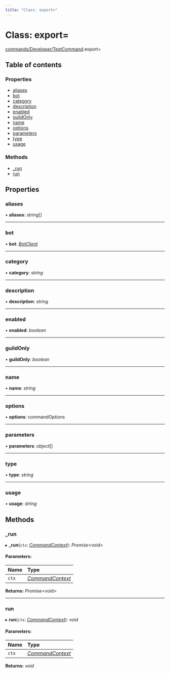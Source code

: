 ```yaml
---
title: "Class: export="
---
```


# Class: export=

[commands/Developer/TestCommand](../modules/commands_developer_testcommand.md).export=

## Table of contents

### Properties

- [aliases](commands_developer_testcommand.export_.md#aliases)
- [bot](commands_developer_testcommand.export_.md#bot)
- [category](commands_developer_testcommand.export_.md#category)
- [description](commands_developer_testcommand.export_.md#description)
- [enabled](commands_developer_testcommand.export_.md#enabled)
- [guildOnly](commands_developer_testcommand.export_.md#guildonly)
- [name](commands_developer_testcommand.export_.md#name)
- [options](commands_developer_testcommand.export_.md#options)
- [parameters](commands_developer_testcommand.export_.md#parameters)
- [type](commands_developer_testcommand.export_.md#type)
- [usage](commands_developer_testcommand.export_.md#usage)

### Methods

- [\_run](commands_developer_testcommand.export_.md#_run)
- [run](commands_developer_testcommand.export_.md#run)

## Properties

### aliases

• **aliases**: *string*[]

___

### bot

• **bot**: [*BotClient*](client_botclient.botclient.md)

___

### category

• **category**: *string*

___

### description

• **description**: *string*

___

### enabled

• **enabled**: *boolean*

___

### guildOnly

• **guildOnly**: *boolean*

___

### name

• **name**: *string*

___

### options

• **options**: commandOptions

___

### parameters

• **parameters**: *object*[]

___

### type

• **type**: *string*

___

### usage

• **usage**: *string*

## Methods

### \_run

▸ **_run**(`ctx`: [*CommandContext*](command_commandcontext.commandcontext.md)): *Promise*<void\>

#### Parameters:

Name | Type |
:------ | :------ |
`ctx` | [*CommandContext*](command_commandcontext.commandcontext.md) |

**Returns:** *Promise*<void\>

___

### run

▸ **run**(`ctx`: [*CommandContext*](command_commandcontext.commandcontext.md)): *void*

#### Parameters:

Name | Type |
:------ | :------ |
`ctx` | [*CommandContext*](command_commandcontext.commandcontext.md) |

**Returns:** *void*
